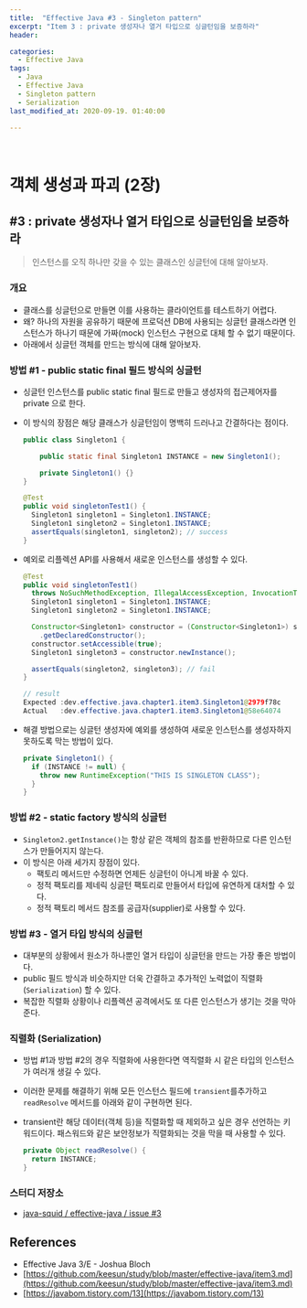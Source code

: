 ```yaml
---
title:  "Effective Java #3 - Singleton pattern"
excerpt: "Item 3 : private 생성자나 열거 타입으로 싱글턴임을 보증하라"
header:

categories:
  - Effective Java
tags:
  - Java
  - Effective Java
  - Singleton pattern
  - Serialization
last_modified_at: 2020-09-19. 01:40:00

---
```


<br>

# 객체 생성과 파괴 (2장)

## #3 : private 생성자나 열거 타입으로 싱글턴임을 보증하라

> 인스턴스를 오직 하나만 갖을 수 있는 클래스인 싱글턴에 대해 알아보자.

### 개요

- 클래스를 싱글턴으로 만들면 이를 사용하는 클라이언트를 테스트하기 어렵다.
- 왜? 하나의 자원을 공유하기 때문에 프로덕션 DB에 사용되는 싱글턴 클래스라면 인스턴스가 하나기 때문에 가짜(mock) 인스턴스 구현으로 대체 할 수 없기 때문이다.
- 아래에서 싱글턴 객체를 만드는 방식에 대해 알아보자.



### 방법 #1 - public static final 필드 방식의 싱글턴

- 싱글턴 인스턴스를 public static final 필드로 만들고 생성자의 접근제어자를 private 으로 한다.

- 이 방식의 장점은 해당 클래스가 싱글턴임이 명백히 드러나고 간결하다는 점이다.

  ```java
  public class Singleton1 {
  
      public static final Singleton1 INSTANCE = new Singleton1();
  
      private Singleton1() {}
  }
  ```

  ```java
  @Test
  public void singletonTest1() {
    Singleton1 singleton1 = Singleton1.INSTANCE;
    Singleton1 singleton2 = Singleton1.INSTANCE;
    assertEquals(singleton1, singleton2); // success
  }
  ```

- 예외로 리플렉션 API를 사용해서 새로운 인스턴스를 생성할 수 있다.

  ```java
  @Test
  public void singletonTest1()
    throws NoSuchMethodException, IllegalAccessException, InvocationTargetException, InstantiationException {
    Singleton1 singleton1 = Singleton1.INSTANCE;
    Singleton1 singleton2 = Singleton1.INSTANCE;
  
    Constructor<Singleton1> constructor = (Constructor<Singleton1>) singleton2.getClass()
      .getDeclaredConstructor();
    constructor.setAccessible(true);
    Singleton1 singleton3 = constructor.newInstance();
  
    assertEquals(singleton2, singleton3); // fail
  }
  ```

  ```java
  // result
  Expected :dev.effective.java.chapter1.item3.Singleton1@2979f78c
  Actual   :dev.effective.java.chapter1.item3.Singleton1@58e64074
  ```

- 해결 방법으로는 싱글턴 생성자에 예외를 생성하여 새로운 인스턴스를 생성자하지 못하도록 막는 방법이 있다.

  ```java
  private Singleton1() {
    if (INSTANCE != null) {
      throw new RuntimeException("THIS IS SINGLETON CLASS");
    }
  }
  ```



### 방법 #2 - static factory 방식의 싱글턴

- `Singleton2.getInstance()`는 항상 같은 객체의 참조를 반환하므로 다른 인스턴스가 만들어지지 않는다.
- 이 방식은 아래 세가지 장점이 있다.
  - 팩토리 메서드만 수정하면 언제든 싱글턴이 아니게 바꿀 수 있다.
  - 정적 팩토리를 제네릭 싱글턴 팩토리로 만들어서 타입에 유연하게 대처할 수 있다.
  - 정적 팩토리 메서드 참조를 공급자(supplier)로 사용할 수 있다.



### 방법 #3 - 열거 타입 방식의 싱글턴

- 대부분의 상황에서 원소가 하나뿐인 열거 타입이 싱글턴을 만드는 가장 좋은 방법이다.
- public 필드 방식과 비슷하지만 더욱 간결하고 추가적인 노력없이 직렬화(`Serialization`) 할 수 있다.
- 복잡한 직렬화 상황이나 리플렉션 공격에서도 또 다른 인스턴스가 생기는 것을 막아준다.



### 직렬화 (Serialization)

- 방법 #1과 방법 #2의 경우 직렬화에 사용한다면 역직렬화 시 같은 타입의 인스턴스가 여러개 생길 수 있다.

- 이러한 문제를 해결하기 위해 모든 인스턴스 필드에 `transient`를추가하고 `readResolve` 메서드를 아래와 같이 구현하면 된다.

- transient란 해당 데이터(객체 등)을 직렬화할 때 제외하고 싶은 경우 선언하는 키워드이다. 패스워드와 같은 보안정보가 직렬화되는 것을 막을 때 사용할 수 있다.

  ```java
  private Object readResolve() {
    return INSTANCE;
  }
  ```




### 스터디 저장소

- [java-squid / effective-java / issue #3](https://github.com/java-squid/effective-java/issues/3)



## References

- Effective Java 3/E - Joshua Bloch
- [https://github.com/keesun/study/blob/master/effective-java/item3.md](https://github.com/keesun/study/blob/master/effective-java/item3.md)
- [https://javabom.tistory.com/13](https://javabom.tistory.com/13)

